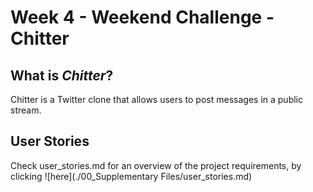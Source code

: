 # Week 4 - Weekend Challenge - Chitter

## What is ***Chitter***?
Chitter is a Twitter clone that allows users to post messages in a public stream.

## User Stories ##

Check user_stories.md for an overview of the project requirements, by clicking ![here](./00_Supplementary Files/user_stories.md)

